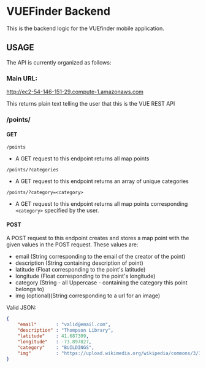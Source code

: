 VUEFinder Backend
=================
This is the backend logic for the VUEfinder mobile application.

## USAGE
The API is currently organized as follows:

### Main URL:
http://ec2-54-146-151-29.compute-1.amazonaws.com

This returns plain text telling the user that this is the VUE REST API

### /points/

#### GET

`/points`
* A GET request to this endpoint returns all map points

`/points/?categories`
* A GET request to this endpoint returns an array of unique categories

`/points/?category=<category>`
* A GET request to this endpoint returns all map points corresponding `<category>`
specified by the user.

#### POST

A POST request to this endpoint creates and stores a map point with the given
values in the POST request. These values are:

* email 		(String corresponding to the email of the creator of the point)
* description 	(String containing description of point)
* latitude 		(Float corresponding to the point's latitude)
* longitude 	(Float corresponding to the point's longitude)
* category 		(String - all Uppercase - containing the category this point belongs to)
* img (optional)(String corresponding to a url for an image)

Valid JSON:

```json
{
    "email"       : "valid@email.com",
    "description" : "Thompson Library",
    "latitude"    : 41.687309,
    "longitude"   : -73.897827,
    "category"    : "BUILDINGS",
    "img"		  : "https://upload.wikimedia.org/wikipedia/commons/3/34/Thompson_Library_External.jpg"
}
```
